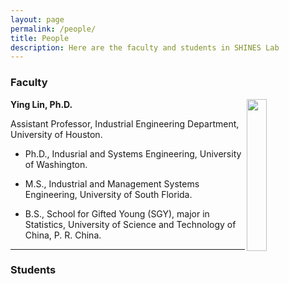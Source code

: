 ```yaml
---
layout: page
permalink: /people/
title: People
description: Here are the faculty and students in SHINES Lab
---
```


### **Faculty**

<img src="{{site.baseurl}}/assets/img/WechatIMG7514.jpeg" align="right" width="25%" height="25%">

**Ying Lin, Ph.D.**

Assistant Professor, 
Industrial Engineering Department, University of Houston.

* Ph.D., Indusrial and Systems Engineering, University of Washington. 

* M.S., Industrial and Management Systems Engineering, University of South Florida. 

* B.S., School for Gifted Young (SGY), major in Statistics, University of Science and Technology of China, P. R. China. 

***

### **Students**
